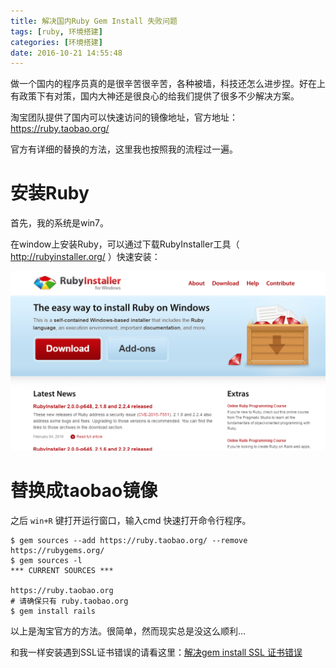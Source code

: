 ```yaml
---
title: 解决国内Ruby Gem Install 失败问题
tags: [ruby, 环境搭建]
categories: [环境搭建]
date: 2016-10-21 14:55:48
---
```


做一个国内的程序员真的是很辛苦很辛苦，各种被墙，科技还怎么进步捏。好在上有政策下有对策，国内大神还是很良心的给我们提供了很多不少解决方案。

淘宝团队提供了国内可以快速访问的镜像地址，官方地址：https://ruby.taobao.org/

官方有详细的替换的方法，这里我也按照我的流程过一遍。
# 安装Ruby
首先，我的系统是win7。

在window上安装Ruby，可以通过下载RubyInstaller工具（ http://rubyinstaller.org/ ）快速安装：

![](/images/QQ截图20160413155659.png)
# 替换成taobao镜像
之后 `win+R` 键打开运行窗口，输入cmd 快速打开命令行程序。
```
$ gem sources --add https://ruby.taobao.org/ --remove https://rubygems.org/
$ gem sources -l
*** CURRENT SOURCES ***

https://ruby.taobao.org
# 请确保只有 ruby.taobao.org
$ gem install rails
```
以上是淘宝官方的方法。很简单，然而现实总是没这么顺利…

和我一样安装遇到SSL证书错误的请看这里：[解决gem install SSL 证书错误](http://blog2.pierrothall.com/2016/10/21/%E8%A7%A3%E5%86%B3gem-install-SSL-%E8%AF%81%E4%B9%A6%E9%94%99%E8%AF%AF/)